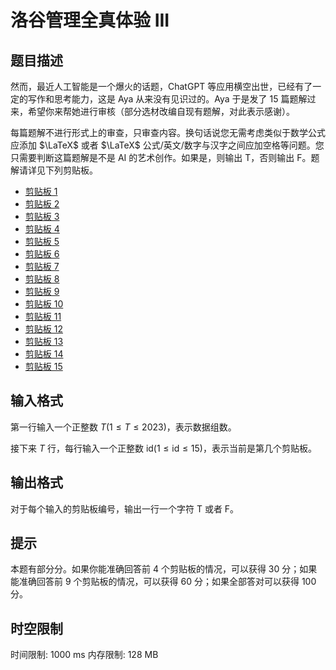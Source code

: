 # 洛谷管理全真体验 III

## 题目描述

然而，最近人工智能是一个爆火的话题，ChatGPT 等应用横空出世，已经有了一定的写作和思考能力，这是 Aya 从来没有见识过的。Aya 于是发了 $15$ 篇题解过来，希望你来帮她进行审核（部分选材改编自现有题解，对此表示感谢）。

每篇题解不进行形式上的审查，只审查内容。换句话说您无需考虑类似于数学公式应添加 $\LaTeX$ 或者 $\LaTeX$ 公式/英文/数字与汉字之间应加空格等问题。您只需要判断这篇题解是不是 AI 的艺术创作。如果是，则输出 T，否则输出 F。题解请详见下列剪贴板。

- [剪贴板 1](https://www.luogu.com.cn/paste/bnypfz1r)
- [剪贴板 2](https://www.luogu.com.cn/paste/3ujxd36d)
- [剪贴板 3](https://www.luogu.com.cn/paste/mo4y394n)
- [剪贴板 4](https://www.luogu.com.cn/paste/62uc61vf)
- [剪贴板 5](https://www.luogu.com.cn/paste/05te8lz5)
- [剪贴板 6](https://www.luogu.com.cn/paste/9l8hy8r1)
- [剪贴板 7](https://www.luogu.com.cn/paste/vexg413h)
- [剪贴板 8](https://www.luogu.com.cn/paste/p6zhx0uz)
- [剪贴板 9](https://www.luogu.com.cn/paste/2oa2iora)
- [剪贴板 10](https://www.luogu.com.cn/paste/at76iekf)
- [剪贴板 11](https://www.luogu.com.cn/paste/k6v6zs4q)
- [剪贴板 12](https://www.luogu.com.cn/paste/cst32vyj)
- [剪贴板 13](https://www.luogu.com.cn/paste/p0eyp5dv)
- [剪贴板 14](https://www.luogu.com.cn/paste/mwpdnsig)
- [剪贴板 15](https://www.luogu.com.cn/paste/lxd9isfx)

## 输入格式

第一行输入一个正整数 $T(1 \leq T \leq 2023)$，表示数据组数。

接下来 $T$ 行，每行输入一个正整数 $\mathrm{id}(1 \leq \mathrm{id} \leq 15)$，表示当前是第几个剪贴板。

## 输出格式

对于每个输入的剪贴板编号，输出一行一个字符 T 或者 F。

## 提示

本题有部分分。如果你能准确回答前 $4$ 个剪贴板的情况，可以获得 $30$ 分；如果能准确回答前 $9$ 个剪贴板的情况，可以获得 $60$ 分；如果全部答对可以获得 $100$ 分。

## 时空限制

时间限制: 1000 ms
内存限制: 128 MB
